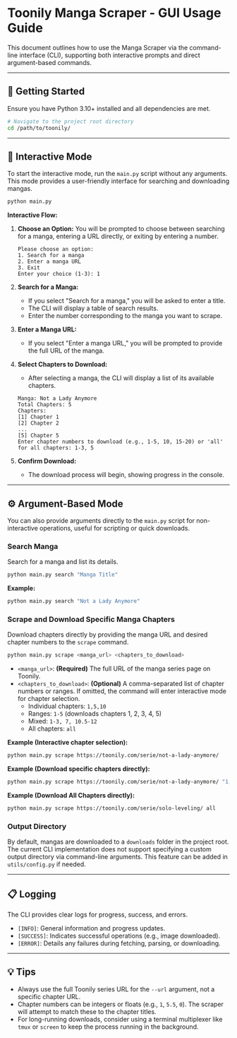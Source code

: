# Toonily Manga Scraper - GUI Usage Guide

This document outlines how to use the Manga Scraper via the command-line interface (CLI), supporting both interactive prompts and direct argument-based commands.

---

## 🚀 Getting Started

Ensure you have Python 3.10+ installed and all dependencies are met.

```bash
# Navigate to the project root directory
cd /path/to/toonily/
```

---

## 💬 Interactive Mode

To start the interactive mode, run the `main.py` script without any arguments. This mode provides a user-friendly interface for searching and downloading mangas.

```bash
python main.py
```

**Interactive Flow:**

1.  **Choose an Option:**
    You will be prompted to choose between searching for a manga, entering a URL directly, or exiting by entering a number.
    ```
    Please choose an option:
    1. Search for a manga
    2. Enter a manga URL
    3. Exit
    Enter your choice (1-3): 1
    ```

2.  **Search for a Manga:**
    -   If you select "Search for a manga," you will be asked to enter a title.
    -   The CLI will display a table of search results.
    -   Enter the number corresponding to the manga you want to scrape.

3.  **Enter a Manga URL:**
    -   If you select "Enter a manga URL," you will be prompted to provide the full URL of the manga.

4.  **Select Chapters to Download:**
    -   After selecting a manga, the CLI will display a list of its available chapters.
    ```
    Manga: Not a Lady Anymore
    Total Chapters: 5
    Chapters:
    [1] Chapter 1
    [2] Chapter 2
    ...
    [5] Chapter 5
    Enter chapter numbers to download (e.g., 1-5, 10, 15-20) or 'all' for all chapters: 1-3, 5
    ```

5.  **Confirm Download:**
    -   The download process will begin, showing progress in the console.

---

## ⚙️ Argument-Based Mode

You can also provide arguments directly to the `main.py` script for non-interactive operations, useful for scripting or quick downloads.

### Search Manga

Search for a manga and list its details.

```bash
python main.py search "Manga Title"
```

**Example:**

```bash
python main.py search "Not a Lady Anymore"
```

### Scrape and Download Specific Manga Chapters

Download chapters directly by providing the manga URL and desired chapter numbers to the `scrape` command.

```bash
python main.py scrape <manga_url> <chapters_to_download>
```

-   `<manga_url>`: **(Required)** The full URL of the manga series page on Toonily.
-   `<chapters_to_download>`: **(Optional)** A comma-separated list of chapter numbers or ranges. If omitted, the command will enter interactive mode for chapter selection.
    -   Individual chapters: `1,5,10`
    -   Ranges: `1-5` (downloads chapters 1, 2, 3, 4, 5)
    -   Mixed: `1-3, 7, 10.5-12`
    -   All chapters: `all`

**Example (Interactive chapter selection):**

```bash
python main.py scrape https://toonily.com/serie/not-a-lady-anymore/
```

**Example (Download specific chapters directly):**

```bash
python main.py scrape https://toonily.com/serie/not-a-lady-anymore/ "1,2,3.5,5-7"
```

**Example (Download All Chapters directly):**

```bash
python main.py scrape https://toonily.com/serie/solo-leveling/ all
```

### Output Directory

By default, mangas are downloaded to a `downloads` folder in the project root. The current CLI implementation does not support specifying a custom output directory via command-line arguments. This feature can be added in `utils/config.py` if needed.

---

## 📋 Logging

The CLI provides clear logs for progress, success, and errors.

-   `[INFO]`: General information and progress updates.
-   `[SUCCESS]`: Indicates successful operations (e.g., image downloaded).
-   `[ERROR]`: Details any failures during fetching, parsing, or downloading.

---

## 💡 Tips

-   Always use the full Toonily series URL for the `--url` argument, not a specific chapter URL.
-   Chapter numbers can be integers or floats (e.g., `1`, `5.5`, `0`). The scraper will attempt to match these to the chapter titles.
-   For long-running downloads, consider using a terminal multiplexer like `tmux` or `screen` to keep the process running in the background.
